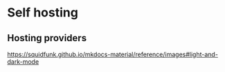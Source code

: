 # Self hosting

## Hosting providers

https://squidfunk.github.io/mkdocs-material/reference/images#light-and-dark-mode
